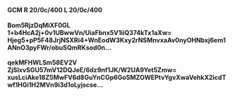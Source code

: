 #### GCM R 20/0c/400 L 20/0c/400
**Bom5RjzDqMiXF0GL**<br/>**1+b4HcA2j+0v1UBwwVn/UiaFbnx5V1iiQ374kTx1aXw=**<br/>**Hjeg5+pP5F48JrjNSXRi4+WnEodW3Kxy2rNSMnvxaAv0nyOHNbxj6em1ANnO3pyFWr/obuSQmRKsod0n...**<br/><br/>
**qekMFHWLSm58EV2V**<br/>**ZjSlxvSGU57mV12DQJeE/6dz9nf1JK/W2UA9Yet5Zmw=**<br/>**xusLciAke18Z5MwFV6d8GuYnCGp6GoSMZOWEPtvYgvXwaVehkX2icdTwf1HGi1H2MVn9i3d1oLyjscse...**
